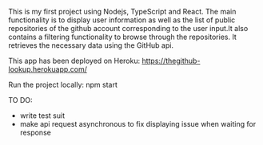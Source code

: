This is my first project using Nodejs, TypeScript and React. The main functionality is to display user information as well as the list of public repositories of the github account corresponding to the user input.It also contains a filtering functionality to browse through the repositories. It retrieves the necessary data using the GitHub api.

This app has been deployed on Heroku: https://thegithub-lookup.herokuapp.com/

Run the project locally: npm start

TO DO:

  - write test suit
  - make api request asynchronous to fix displaying issue when waiting for response
